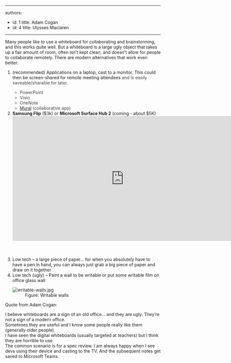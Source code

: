 

---
authors:
  - id: 1
    title: Adam Cogan
  - id: 4
    title: Ulysses Maclaren
---




<span class='intro'> ​Many people like to use a whiteboard for collaborating and brainstorming, and this works quite well. But a whiteboard is a large ugly object that takes up a fair amount of room, often isn’t kept clean, and doesn’t allow for people to collaborate remotely. There are modern alternatives that work even better&#58;<br> </span>

<p></p><ol><li>(recommended) Applications on a laptop, cast to a monitor. This could then be screen-shared for remote meeting attendees<span style="color&#58;#444444;"> and is easily saveable/sharable for later.
         <ul><li>PowerPoint</li><li>Visio</li><li>OneNote<br></li><li>
               <a href="https&#58;//mural.co/">Mural</a>&#160;(collaborative app)<br></li></ul> </span></li><li>
      <b>Samsung Flip</b> ($3k) or&#160;<b>Microsoft Surface Hub 2</b>&#160;(coming - about $5K)<br>
      <div class="ms-rtestate-read ms-rte-embedcode ms-rte-embedil ms-rtestate-notify">
         <iframe width="720" height="405" src="https&#58;//www.youtube.com/embed/koFmsg8TaUU?rel=0" frameborder="0"></iframe>&#160;</div>
      <br>
      <br>
   </li><li>Low tech – a large piece of paper… for when you absolutely have to have a pen in hand, you can always just grab a big piece of paper and draw on it together<br></li><li>Low tech&#160;(ugly) – Paint a wall to be writable or put some writable film on office glass wall 
      <dl class="image"><dt><img src="/PublishingImages/writable-walls.jpg" alt="writable-walls.jpg" /></dt><dd>Figure&#58; Writable walls​<br></dd></dl></li></ol><p>​Quote from Adam Cogan&#58;</p><p class="ssw15-rteElement-Reference">I believe whiteboards are a sign of an old office… and they are ugly. They’re not a sign of a modern office.<br>Sometimes they are useful and I know some people really like them (generally older people).<br>I have seen the digital whiteboards (usually targeted at teachers) but I think they are horrible to use.<br>The common scenario is for a spec review. I am always happy when I see devs using their device and casting to the TV. And the subsequent notes get saved to Microsoft Teams. 
   <br></p>


